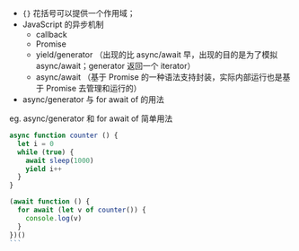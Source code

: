 - `{}` 花括号可以提供一个作用域；
- JavaScript 的异步机制
  - callback
  - Promise
  - yield/generator （出现的比 async/await 早，出现的目的是为了模拟 async/await；generator 返回一个 iterator）
  - async/await （基于 Promise 的一种语法支持封装，实际内部运行也是基于 Promise 去管理和运行的）
- async/generator 与 for await of 的用法


eg. async/generator 和 for await of 简单用法
````javascript
async function counter () {
  let i = 0
  while (true) {
    await sleep(1000)
    yield i++
  }
}

(await function () {
  for await (let v of counter()) {
    console.log(v)
  }
})()
```